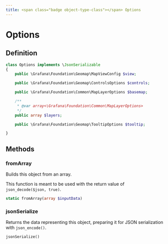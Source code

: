 ```yaml
---
title: <span class="badge object-type-class"></span> Options
---
```

# <span class="badge object-type-class"></span> Options

## Definition

```php
class Options implements \JsonSerializable
{
    public \Grafana\Foundation\Geomap\MapViewConfig $view;

    public \Grafana\Foundation\Geomap\ControlsOptions $controls;

    public \Grafana\Foundation\Common\MapLayerOptions $basemap;

    /**
     * @var array<\Grafana\Foundation\Common\MapLayerOptions>
     */
    public array $layers;

    public \Grafana\Foundation\Geomap\TooltipOptions $tooltip;

}
```
## Methods

### <span class="badge object-method"></span> fromArray

Builds this object from an array.

This function is meant to be used with the return value of `json_decode($json, true)`.

```php
static fromArray(array $inputData)
```

### <span class="badge object-method"></span> jsonSerialize

Returns the data representing this object, preparing it for JSON serialization with `json_encode()`.

```php
jsonSerialize()
```

